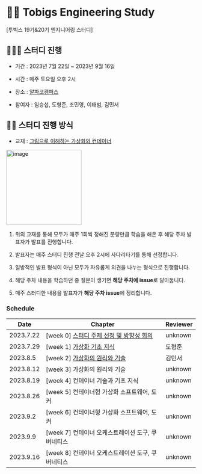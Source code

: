 # 🐻‍❄️ Tobigs Engineering Study
[투빅스 19기&20기 엔지니어링 스터디] 

## 👩🏼‍💻 스터디 진행
- 기간 : 2023년 7월 22일 ~ 2023년 9월 16일 

- 시간 : 매주 토요일 오후 2시

- 장소 : [알파코캠퍼스](https://map.naver.com/v5/search/%EC%95%8C%ED%8C%8C%EC%BD%94/place/1281658873?placePath=%3Fentry=pll%26from=nx%26fromNxList=true&c=15.42,0,0,0,dh)

- 참여자 : 임승섭, 도형준, 조민영, 이태범, 김민서


## 🙋🏽 스터디 진행 방식
- 교재 : [그림으로 이해하는 가상화와 컨테이너](https://product.kyobobook.co.kr/detail/S000200276975)

<img src="https://github.com/seopp/Tobigs_Engineering_Study/assets/100005890/445e4249-4511-4f7e-b175-86f85d5537a1" alt="image" width="200">

1. 위의 교재를 통해 모두가 매주 1회씩 정해진 분량만큼 학습을 해온 후 해당 주차 발표자가 발표를 진행합니다.

2. 발표자는 매주 스터디 진행 전날 오후 2시에 사다리타기를 통해 선정합니다.

3. 일방적인 발표 형식이 아닌 모두가 자유롭게 의견을 나누는 형식으로 진행합니다.

4. 해당 주차 내용을 학습하던 중 질문이 생기면 **해당 주차에 issue**로 달아둡니다.
   
5. 매주 스터디한 내용을 발표자가 **해당 주차 issue**에 정리합니다. 

### Schedule

|Date|Chapter|Reviewer|
|---------|---|---|
|2023.7.22|[week 0] [스터디 주제 선정 및 방향성 회의](https://github.com/seopp/Tobigs_Engineering_Study/issues/1) |unknown|
|2023.7.29|[week 1] [가상화 기초 지식](https://github.com/seopp/Tobigs_Engineering_Study/issues/2) |도형준|
|2023.8.5|[week 2] [가상화의 원리와 기술](https://github.com/seopp/Tobigs_Engineering_Study/issues/3) |김민서|
|2023.8.12|[week 3] 가상화의 원리와 기술 |unknown|
|2023.8.19|[week 4] 컨테이너 기술과 기초 지식 |unknown|
|2023.8.26|[week 5] 컨테이너형 가상화 소프트웨어, 도커 |unknown|
|2023.9.2|[week 6] 컨테이너형 가상화 소프트웨어, 도커 |unknown|
|2023.9.9|[week 7] 컨테이너 오케스트레이션 도구, 쿠버네티스 |unknown|
|2023.9.16|[week 8] 컨테이너 오케스트레이션 도구, 쿠버네티스 |unknown|
